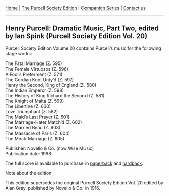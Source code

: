 [Home](../index.md)  |  [The Purcell Society Edition](../purcell-society-edition.md)  |  [Companion Series](../purcell-society-companion-series.md)  |  [Contact us](../contact-us.md)

***  

## Henry Purcell: Dramatic Music, Part Two, edited by Ian Spink (Purcell Society Edition Vol. 20)  

Purcell Society Edition Volume 20 contains Purcell’s music for the following stage works:  

The Fatal Marriage (Z. 595)  
The Female Virtuosos (Z. 596)  
A Fool’s Preferment (Z. 571)  
The Gordian Knot Unty’d (Z. 597)  
Henry the Second, King of England (Z. 580)  
The Indian Emperor (Z. 598)  
The History of King Richard the Second (Z. 581)  
The Knight of Malta (Z. 599)  
The Libertine (Z. 600)  
Love Triumphant (Z. 582)  
The Maid’s Last Prayer (Z. 601)  
The Marriage-Hater Match’d (Z. 602)  
The Married Beau (Z. 603)  
The Massacre of Paris (Z. 604)  
The Mock-Marriage (Z. 605)  

Publisher: Novello & Co. (now Wise Music)  
Publication date: 1998  

The full score is available to purchase in [paperback](https://www.musicroom.com/product/musnov151020/purcell-society-volume-20.aspx) and [hardback](https://www.musicroom.com/product/musnov151020-01/purcell-society-volume-20.aspx).

Note about the edition:  

This edition supersedes the original Purcell Society Edition Vol. 20 edited by Alan Gray, published by Novello & Co. in 1916.
